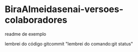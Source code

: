 # BiraAlmeidasenai-versoes-colaboradores

readme de exemplo


lembrei do código gitcommit
"lembrei do comando:git status"

